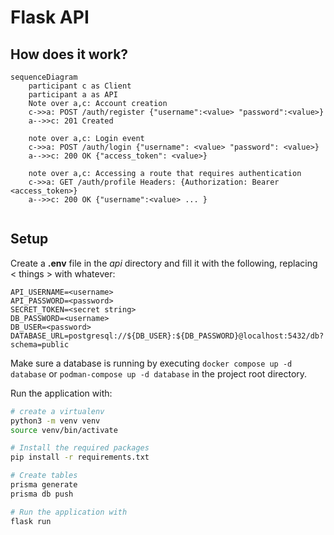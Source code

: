 # Flask API

## How does it work?

```mermaid
sequenceDiagram
    participant c as Client
    participant a as API
    Note over a,c: Account creation
    c->>a: POST /auth/register {"username":<value> "password":<value>}
    a-->>c: 201 Created

    note over a,c: Login event
    c->>a: POST /auth/login {"username": <value> "password": <value>}
    a-->>c: 200 OK {"access_token": <value>}

    note over a,c: Accessing a route that requires authentication
    c->>a: GET /auth/profile Headers: {Authorization: Bearer <access_token>}
    a-->>c: 200 OK {"username":<value> ... }


```

## Setup

Create a **.env** file in the _api_ directory and fill it with the following, replacing < things > with whatever:

```shell
API_USERNAME=<username>
API_PASSWORD=<password>
SECRET_TOKEN=<secret string>
DB_PASSWORD=<username>
DB_USER=<password>
DATABASE_URL=postgresql://${DB_USER}:${DB_PASSWORD}@localhost:5432/db?schema=public
```

Make sure a database is running by executing `docker compose up -d database` or `podman-compose up -d database` in the project root directory.

Run the application with:

```sh
# create a virtualenv
python3 -m venv venv
source venv/bin/activate

# Install the required packages
pip install -r requirements.txt

# Create tables
prisma generate
prisma db push

# Run the application with
flask run
```
